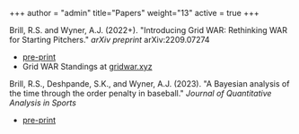 +++
author = "admin"
title="Papers"
weight="13"
active = true
+++

Brill, R.S. and Wyner, A.J. (2022+). "Introducing Grid WAR: Rethinking WAR for Starting Pitchers." _arXiv preprint_ arXiv:2209.07274
  * [pre-print](https://arxiv.org/abs/2209.07274)      
  * Grid WAR Standings at [gridwar.xyz](https://gridwar.xyz)
    
Brill, R.S., Deshpande, S.K., and Wyner, A.J. (2023). "A Bayesian analysis of the time through the order penalty in baseball." _Journal of Quantitative Analysis in Sports_
  * [pre-print](https://arxiv.org/abs/2210.06724)   


<!---
Brill, R.S. and Wyner, A.J. (2022+). "Introducing Grid WAR: Rethinking WAR for Starting Pitchers." _arXiv preprint_ arXiv:2209.07274
    * [pre-print](https://arxiv.org/abs/2209.07274)      
    * Grid WAR Standings at [gridwar.xyz](https://gridwar.xyz)
    
Brill, R.S., Deshpande, S.K., and Wyner, A.J. (2023). "A Bayesian analysis of the time through the order penalty in baseball." _Journal of Quantitative Analysis in Sports_
    * [pre-print](https://arxiv.org/abs/2210.06724)   
--->
